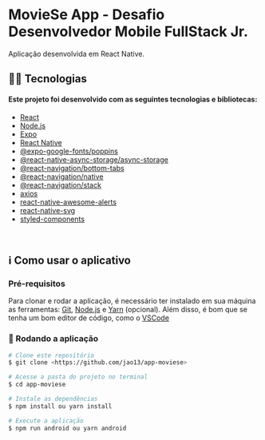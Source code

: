 # MovieSe App - Desafio Desenvolvedor Mobile FullStack Jr.

<p align="left">Aplicação desenvolvida em React Native.</p>

## 👨‍💻 Tecnologias

#### Este projeto foi desenvolvido com as seguintes tecnologias e bibliotecas:

<!--ts-->

- [React](https://pt-br.reactjs.org/)
- [Node.js](https://nodejs.org/en/)
- [Expo](https://expo.dev/)
- [React Native](https://reactnative.dev/)
- [@expo-google-fonts/poppins](https://docs.expo.dev/guides/using-custom-fonts/)
- [@react-native-async-storage/async-storage](https://github.com/react-native-async-storage/async-storage)
- [@react-navigation/bottom-tabs](https://reactnavigation.org/docs/bottom-tab-navigator/)
- [@react-navigation/native](https://reactnavigation.org/)
- [@react-navigation/stack](https://reactnavigation.org/docs/stack-navigator/)
- [axios](https://github.com/axios/axios)
- [react-native-awesome-alerts](https://github.com/rishabhbhatia/react-native-awesome-alerts?ref=morioh.com&utm_source=morioh.com)
- [react-native-svg](https://github.com/react-native-svg/react-native-svg)
- [styled-components](https://styled-components.com/)
<!--te-->

<br>

## ℹ️ Como usar o aplicativo

### Pré-requisitos

Para clonar e rodar a aplicação, é necessário ter instalado em sua máquina as ferramentas:
[Git](https://git-scm.com), [Node.js](https://nodejs.org/en/) e [Yarn](https://yarnpkg.com/) (opcional).
Além disso, é bom que se tenha um bom editor de código, como o [VSCode](https://code.visualstudio.com/)

### 🎲 Rodando a aplicação

```bash
# Clone este repositório
$ git clone <https://github.com/jao13/app-moviese>

# Acesse a pasta do projeto no terminal
$ cd app-moviese

# Instale as dependências
$ npm install ou yarn install

# Execute a aplicação
$ npm run android ou yarn android
```
